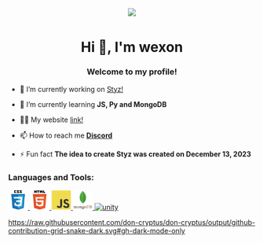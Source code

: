 <h1 align="center">
    <img src="https://readme-typing-svg.herokuapp.com/?font=Righteous&size=35&center=true&vCenter=true&width=500&height=70&duration=4000&lines=wexon+:);+Welcome+to+my+profile!;" />
</h1>
<h1 align="center">Hi 👋, I'm wexon</h1>
<h3 align="center">Welcome to my profile!</h3>

- 🔧 I’m currently working on [Styz!](https://styz.online)

- 🌱 I’m currently learning **JS, Py and MongoDB**

- 👨‍💻 My website [link!](https://bit.ly/wexonbio)

- 📫 How to reach me **[Discord](https://discordapp.com/users/821717399732486146)**

- ⚡ Fun fact **The idea to create Styz was created on December 13, 2023**

<h3 align="left"></h3>
<p align="left">
</p>

<h3 align="left">Languages and Tools:</h3>
<p align="left"> <a href="https://www.w3schools.com/css/" target="_blank" rel="noreferrer"> <img src="https://raw.githubusercontent.com/devicons/devicon/master/icons/css3/css3-original-wordmark.svg" alt="css3" width="40" height="40"/> </a> <a href="https://www.w3.org/html/" target="_blank" rel="noreferrer"> <img src="https://raw.githubusercontent.com/devicons/devicon/master/icons/html5/html5-original-wordmark.svg" alt="html5" width="40" height="40"/> </a> <a href="https://developer.mozilla.org/en-US/docs/Web/JavaScript" target="_blank" rel="noreferrer"> <img src="https://raw.githubusercontent.com/devicons/devicon/master/icons/javascript/javascript-original.svg" alt="javascript" width="40" height="40"/> </a> <a href="https://www.mongodb.com/" target="_blank" rel="noreferrer"> <img src="https://raw.githubusercontent.com/devicons/devicon/master/icons/mongodb/mongodb-original-wordmark.svg" alt="mongodb" width="40" height="40"/> </a> <a href="https://unity.com/" target="_blank" rel="noreferrer"> <img src="https://www.vectorlogo.zone/logos/unity3d/unity3d-icon.svg" alt="unity" width="40" height="40"/> </a> </p>


https://raw.githubusercontent.com/don-cryptus/don-cryptus/output/github-contribution-grid-snake-dark.svg#gh-dark-mode-only
